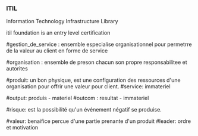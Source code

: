 ### ITIL
Information Technology Infrastructure Library

itil foundation is an entry level certification

#gestion_de_service : ensemble especialise organisationnel pour permetrre de la valeur au client en forme de service

#organisation : ensemble de preson chacun son propre responsabilitee et autorites

#produit: un bon physique, est une configuration des ressources d'une organisation pour offrir une valeur pour client.
#service: immateriel

#output: produis - materiel
#outcom : resultat - immateriel

#risque: est la possibilité qu'un événement négatif se produise.

#valeur: benaifice percue d'une partie prenante d'un produit
#leader: ordre et motivation